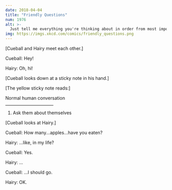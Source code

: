 ```yaml
---
date: 2018-04-04
title: "Friendly Questions"
num: 1976
alt: >-
  Just tell me everything you're thinking about in order from most important to last, and then we'll be friends and we can eat apples together.
img: https://imgs.xkcd.com/comics/friendly_questions.png
---
```

[Cueball and Hairy meet each other.]

Cueball: Hey!

Hairy: Oh, hi!

[Cueball looks down at a sticky note in his hand.]

[The yellow sticky note reads:]

Normal human conversation

<hr width="150" style="background-color:black" align="left">

1. Ask them about themselves

[Cueball looks at Hairy.]

Cueball: How many...apples...have you eaten?

Hairy: ...like, in my life?

Cueball: Yes.

Hairy: ...

Cueball: ...I should go.

Hairy: OK.